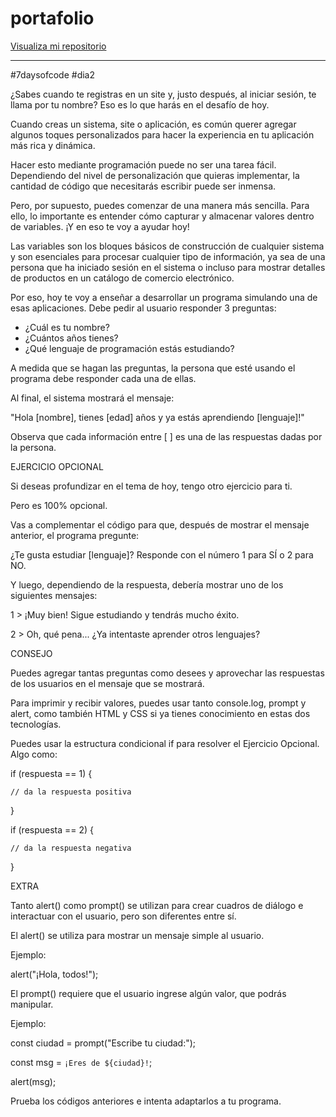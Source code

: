 # portafolio

<a href="https://github.com/Mariannapodbrscek/7daysofcode_day_2">Visualiza mi repositorio</a>

________________________________________
#7daysofcode #dia2

¿Sabes cuando te registras en un site y, justo después, al iniciar sesión, te llama por tu nombre? Eso es lo que harás en el desafío de hoy.

 

Cuando creas un sistema, site o aplicación, es común querer agregar algunos toques personalizados para hacer la experiencia en tu aplicación más rica y dinámica.

 

Hacer esto mediante programación puede no ser una tarea fácil. Dependiendo del nivel de personalización que quieras implementar, la cantidad de código que necesitarás escribir puede ser inmensa.

 

Pero, por supuesto, puedes comenzar de una manera más sencilla. Para ello, lo importante es entender cómo capturar y almacenar valores dentro de variables. ¡Y en eso te voy a ayudar hoy!

 

Las variables son los bloques básicos de construcción de cualquier sistema y son esenciales para procesar cualquier tipo de información, ya sea de una persona que ha iniciado sesión en el sistema o incluso para mostrar detalles de productos en un catálogo de comercio electrónico.

 

Por eso, hoy te voy a enseñar a desarrollar un programa simulando una de esas aplicaciones. Debe pedir al usuario responder 3 preguntas:

 

- ¿Cuál es tu nombre?
- ¿Cuántos años tienes?
- ¿Qué lenguaje de programación estás estudiando?

 

A medida que se hagan las preguntas, la persona que esté usando el programa debe responder cada una de ellas.

 

Al final, el sistema mostrará el mensaje:

 

"Hola [nombre], tienes [edad] años y ya estás aprendiendo [lenguaje]!"

 

Observa que cada información entre [ ] es una de las respuestas dadas por la persona.

 EJERCICIO OPCIONAL


Si deseas profundizar en el tema de hoy, tengo otro ejercicio para ti.


Pero es 100% opcional.


Vas a complementar el código para que, después de mostrar el mensaje anterior, el programa pregunte:


¿Te gusta estudiar [lenguaje]? Responde con el número 1 para SÍ o 2 para NO.


Y luego, dependiendo de la respuesta, debería mostrar uno de los siguientes mensajes:


1 > ¡Muy bien! Sigue estudiando y tendrás mucho éxito.

2 > Oh, qué pena... ¿Ya intentaste aprender otros lenguajes?

 CONSEJO 

 

Puedes agregar tantas preguntas como desees y aprovechar las respuestas de los usuarios en el mensaje que se mostrará.

 

Para imprimir y recibir valores, puedes usar tanto console.log, prompt y alert, como también HTML y CSS si ya tienes conocimiento en estas dos tecnologías.

 

Puedes usar la estructura condicional if para resolver el Ejercicio Opcional. Algo como:

 

if (respuesta == 1) {

    // da la respuesta positiva

}

if (respuesta == 2) {

    // da la respuesta negativa

}

  EXTRA  

 

Tanto alert() como prompt() se utilizan para crear cuadros de diálogo e interactuar con el usuario, pero son diferentes entre sí.

 

El alert() se utiliza para mostrar un mensaje simple al usuario.

 

Ejemplo:

alert("¡Hola, todos!");




El prompt() requiere que el usuario ingrese algún valor, que podrás manipular.

 

Ejemplo:

 

const ciudad = prompt("Escribe tu ciudad:");

const msg = `¡Eres de ${ciudad}!`;

alert(msg);




Prueba los códigos anteriores e intenta adaptarlos a tu programa.
